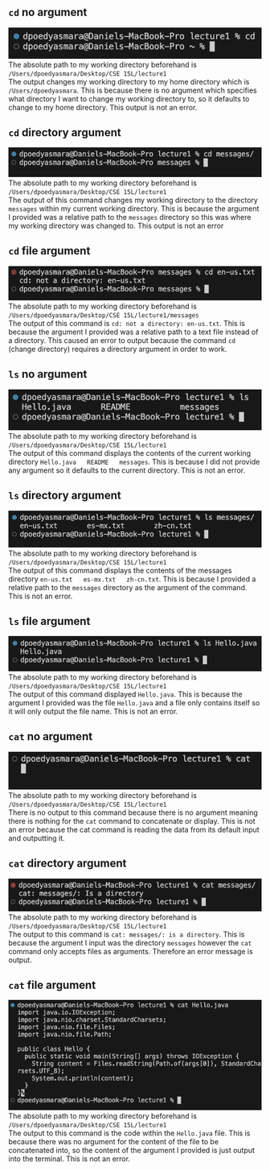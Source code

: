 `cd` no argument
---
![Image](cd1_no_argument.jpg) <br>
The absolute path to my working directory beforehand is `/Users/dpoedyasmara/Desktop/CSE 15L/lecture1` <br>
The output changes my working directory to my home directory which is `/Users/dpoedyasmara`. This is because there is no argument which specifies what directory I want to change my working directory to, so it defaults to change to my home directory. This output is not an error.<br>

`cd` directory argument
---
![Image](cd1_directory_argument.jpg) <br>
The absolute path to my working directory beforehand is `/Users/dpoedyasmara/Desktop/CSE 15L/lecture1` <br>
The output of this command changes my working directory to the directory `messages` within my current working directory. This is because the argument I provided was a relative path to the `messages` directory so this was where my working directory was changed to.
This output is not an error <br>

`cd` file argument
---
![Image](cd1_file_argument.jpg) <br>
The absolute path to my working directory beforehand is `/Users/dpoedyasmara/Desktop/CSE 15L/lecture1/messages` <br>
The output of this command is `cd: not a directory: en-us.txt`. This is because the argument I provided was a relative path to a text file instead of a directory. This caused an error to output because the command `cd` (change directory) requires a directory argument in order to work. 

`ls` no argument
---
![Image](ls_no_argument.jpg) <br>
The absolute path to my working directory beforehand is `/Users/dpoedyasmara/Desktop/CSE 15L/lecture1` <br>
The output of this command displays the contents of the current working directory `Hello.java   README   messages`. This is because I did not provide any argument so it defaults to the current directory. This is not an error. <br>

`ls` directory argument
---
![Image](ls_directory_argument.jpg) <br>
The absolute path to my working directory beforehand is `/Users/dpoedyasmara/Desktop/CSE 15L/lecture1` <br>
The output of this command displays the contents of the messages directory `en-us.txt   es-mx.txt   zh-cn.txt`. This is because I provided a relative path to the `messages` directory as the argument of the command. This is not an error. <br>

`ls` file argument
---
![Image](ls_file_argument.jpg) <br>
The absolute path to my working directory beforehand is `/Users/dpoedyasmara/Desktop/CSE 15L/lecture1` <br>
The output of this command displayed `Hello.java`. This is because the argument I provided was the file `Hello.java` and a file only contains itself so it will only output the file name. This is not an error.

`cat` no argument
---
![Image](cat_no_argument.jpg) <br>
The absolute path to my working directory beforehand is `/Users/dpoedyasmara/Desktop/CSE 15L/lecture1` <br>
There is no output to this command because there is no argument meaning there is nothing for the `cat` command to concatenate or display. This is not an error because the cat command is reading the data from its default input and outputting it.

`cat` directory argument
---
![Image](cat_directory_argument.jpg) <br>
The absolute path to my working directory beforehand is `/Users/dpoedyasmara/Desktop/CSE 15L/lecture1` <br>
The output to this command is `cat: messages/: is a directory`. This is because the argument I input was the directory `messages` however the `cat` command only accepts files as arguments. Therefore an error message is output. <br>

`cat` file argument
---
![Image](cat_file_argument.jpg) <br>
The absolute path to my working directory beforehand is `/Users/dpoedyasmara/Desktop/CSE 15L/lecture1` <br>
The output to this command is the code within the `Hello.java` file. This is because there was no argument for the content of the file to be concatenated into, so the content of the argument I provided is just output into the terminal. This is not an error.
